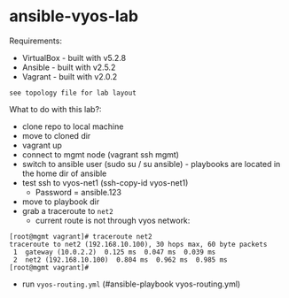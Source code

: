 # ansible-vyos-lab

Requirements:
  - VirtualBox - built with v5.2.8
  - Ansible - built with v2.5.2
  - Vagrant - built with v2.0.2

`see topology file for lab layout`

What to do with this lab?:
- clone repo to local machine
- move to cloned dir
- vagrant up
- connect to mgmt node (vagrant ssh mgmt)
- switch to ansible user (sudo su /  su ansible) - playbooks are located in the home dir of ansible
- test ssh to vyos-net1 (ssh-copy-id vyos-net1)
    - Password = ansible.123
- move to playbook dir
- grab a traceroute to `net2`
    - current route is not through vyos network:
```
[root@mgmt vagrant]# traceroute net2
traceroute to net2 (192.168.10.100), 30 hops max, 60 byte packets
 1  gateway (10.0.2.2)  0.125 ms  0.047 ms  0.039 ms
 2  net2 (192.168.10.100)  0.804 ms  0.962 ms  0.985 ms
[root@mgmt vagrant]#

```
- run `vyos-routing.yml` (#ansible-playbook vyos-routing.yml)



